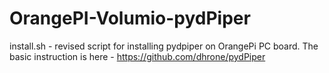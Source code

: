 # OrangePI-Volumio-pydPiper
install.sh - revised script for installing pydpiper on OrangePi PC board. The basic instruction is here - https://github.com/dhrone/pydPiper
